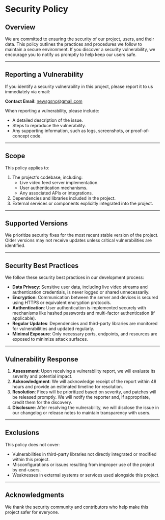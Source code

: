 # Security Policy

## Overview

We are committed to ensuring the security of our project, users, and their data. This policy outlines the practices and procedures we follow to maintain a secure environment. If you discover a security vulnerability, we encourage you to notify us promptly to help keep our users safe.

---

## Reporting a Vulnerability

If you identify a security vulnerability in this project, please report it to us immediately via email:

**Contact Email**: [newsgsnc@gmail.com](mailto:newsgsnc@gmail.com)

When reporting a vulnerability, please include:
- A detailed description of the issue.
- Steps to reproduce the vulnerability.
- Any supporting information, such as logs, screenshots, or proof-of-concept code.

---

## Scope

This policy applies to:
1. The project's codebase, including:
   - Live video feed server implementation.
   - User authentication mechanisms.
   - Any associated APIs or integrations.
2. Dependencies and libraries included in the project.
3. External services or components explicitly integrated into the project.

---

## Supported Versions

We prioritize security fixes for the most recent stable version of the project. Older versions may not receive updates unless critical vulnerabilities are identified.

---

## Security Best Practices

We follow these security best practices in our development process:
- **Data Privacy**: Sensitive user data, including live video streams and authentication credentials, is never logged or shared unnecessarily.
- **Encryption**: Communication between the server and devices is secured using HTTPS or equivalent encryption protocols.
- **Authentication**: User authentication is implemented securely with mechanisms like hashed passwords and multi-factor authentication (if applicable).
- **Regular Updates**: Dependencies and third-party libraries are monitored for vulnerabilities and updated regularly.
- **Minimal Exposure**: Only necessary ports, endpoints, and resources are exposed to minimize attack surfaces.

---

## Vulnerability Response

1. **Assessment**: Upon receiving a vulnerability report, we will evaluate its severity and potential impact.
2. **Acknowledgment**: We will acknowledge receipt of the report within 48 hours and provide an estimated timeline for resolution.
3. **Resolution**: Fixes will be prioritized based on severity, and patches will be released promptly. We will notify the reporter and, if appropriate, credit them for the discovery.
4. **Disclosure**: After resolving the vulnerability, we will disclose the issue in our changelog or release notes to maintain transparency with users.

---

## Exclusions

This policy does not cover:
- Vulnerabilities in third-party libraries not directly integrated or modified within this project.
- Misconfigurations or issues resulting from improper use of the project by end-users.
- Weaknesses in external systems or services used alongside this project.

---

## Acknowledgments

We thank the security community and contributors who help make this project safer for everyone.
